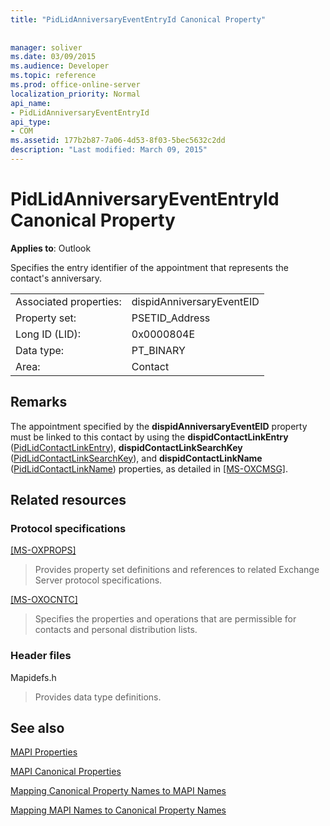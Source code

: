 ```yaml
---
title: "PidLidAnniversaryEventEntryId Canonical Property"
 
 
manager: soliver
ms.date: 03/09/2015
ms.audience: Developer
ms.topic: reference
ms.prod: office-online-server
localization_priority: Normal
api_name:
- PidLidAnniversaryEventEntryId
api_type:
- COM
ms.assetid: 177b2b87-7a06-4d53-8f03-5bec5632c2dd
description: "Last modified: March 09, 2015"
---
```


# PidLidAnniversaryEventEntryId Canonical Property

  
  
**Applies to**: Outlook 
  
Specifies the entry identifier of the appointment that represents the contact's anniversary.
  
|||
|:-----|:-----|
|Associated properties:  <br/> |dispidAnniversaryEventEID  <br/> |
|Property set:  <br/> |PSETID_Address  <br/> |
|Long ID (LID):  <br/> |0x0000804E  <br/> |
|Data type:  <br/> |PT_BINARY  <br/> |
|Area:  <br/> |Contact  <br/> |
   
## Remarks

The appointment specified by the **dispidAnniversaryEventEID** property must be linked to this contact by using the **dispidContactLinkEntry** ([PidLidContactLinkEntry](pidlidcontactlinkentry-canonical-property.md)), **dispidContactLinkSearchKey** ([PidLidContactLinkSearchKey](pidlidcontactlinksearchkey-canonical-property.md)), and **dispidContactLinkName** ([PidLidContactLinkName](pidlidcontactlinkname-canonical-property.md)) properties, as detailed in [[MS-OXCMSG]](http://msdn.microsoft.com/library/7fd7ec40-deec-4c06-9493-1bc06b349682%28Office.15%29.aspx).
  
## Related resources

### Protocol specifications

[[MS-OXPROPS]](http://msdn.microsoft.com/library/f6ab1613-aefe-447d-a49c-18217230b148%28Office.15%29.aspx)
  
> Provides property set definitions and references to related Exchange Server protocol specifications.
    
[[MS-OXOCNTC]](http://msdn.microsoft.com/library/9b636532-9150-4836-9635-9c9b756c9ccf%28Office.15%29.aspx)
  
> Specifies the properties and operations that are permissible for contacts and personal distribution lists.
    
### Header files

Mapidefs.h
  
> Provides data type definitions.
    
## See also



[MAPI Properties](mapi-properties.md)
  
[MAPI Canonical Properties](mapi-canonical-properties.md)
  
[Mapping Canonical Property Names to MAPI Names](mapping-canonical-property-names-to-mapi-names.md)
  
[Mapping MAPI Names to Canonical Property Names](mapping-mapi-names-to-canonical-property-names.md)

